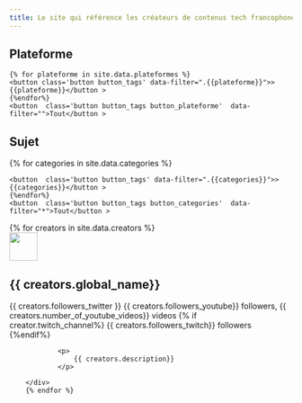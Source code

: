 ```yaml
---
title: Le site qui référence les créateurs de contenus tech francophone.
---
```


<link rel="stylesheet" href="/assets/css/styles.css">
<script src="https://kit.fontawesome.com/72c07d4b2a.js" crossorigin="anonymous"></script>

<div class='filters'>
	<h2> Plateforme </h2>
<div class="button-group filter-button-group" data-filter-group='plateforme'>

    {% for plateforme in site.data.plateformes %}
    <button class='button button_tags' data-filter=".{{plateforme}}">>{{plateforme}}</button >
    {%endfor%}
    <button  class='button button_tags button_plateforme'  data-filter="">Tout</button >
</div>

<h2> Sujet </h2>
<div class="button-group filter-button-group"  data-filter-group='categories'>
    {% for categories in site.data.categories %}

    <button  class='button button_tags' data-filter=".{{categories}}">>{{categories}}</button >
    {%endfor%}
    <button  class='button button_tags button_categories'  data-filter="*">Tout</button >
</div>
	</div>

<div class="grid ">
        {% for creators in site.data.creators %}
            <div class="card {{creators.categories}}  {{creators.plateformes}}">
                <div class='title'>
                    <div class="image-cropper">
                        <img src='{{creators.profil_picture}}' width="50" height="50" class="rounded" />
                    </div>
                    <h2>  {{ creators.global_name}} </h2>
                    <a href='https://twitter.com/@{{ creators.twitter_account }}' target="_blank"><i class="fab fa-twitter"></i></a>
                    {{ creators.followers_twitter }}
                    <a class='button-youtube' href='https://youtube.com/c/{{ creators.youtube_channel}}' target="_blank"><i class="fab fa-youtube"></i></a>
                    {{ creators.followers_youtube}} followers, {{ creators.number_of_youtube_videos}} videos
                    {% if  creator.twitch_channel%}
                    <a class='button-twitch' href='https://twitch.com/{{ creators.twitch_channel}}' target="_blank"><i class="fab fa-twitch"></i></a> {{ creators.followers_twitch}} followers
                    {%endif%}
                </div>

                <p>
                    {{ creators.description}}
                </p>

        </div>
        {% endfor %}
</div>

<script src="https://code.jquery.com/jquery-3.1.0.min.js" integrity="sha256-cCueBR6CsyA4/9szpPfrX3s49M9vUU5BgtiJj06wt/s=" crossorigin="anonymous"></script>
<script src="https://unpkg.com/isotope-layout@3.0/dist/isotope.pkgd.js"></script>
<script>
  console.log('bj')
	
var $grid = $('.grid').isotope({
  itemSelector: '.card'
});

var filters = {};

$('.filters').on( 'click', '.button', function( event ) {
   var $button = $( event.currentTarget );
  var $buttonGroup = $button.parents('.button-group');
  var filterGroup = $buttonGroup.attr('data-filter-group');
	console.log(filterGroup )
  filters[ filterGroup ] = $button.attr('data-filter').replace(/ /g,"_").toLowerCase();
  var filterValue = concatValues( filters );
  $grid.isotope({ filter: filterValue });
});
	
$('.button-group').each( function( i, buttonGroup ) {
  var $buttonGroup = $( buttonGroup );
  $buttonGroup.on( 'click', 'button', function( event ) {
		console.log('test')
    $buttonGroup.find('.is-checked').removeClass('is-checked');
    var $button = $( event.currentTarget );
    $button.addClass('is-checked');
  });
});

// flatten object by concatting values
function concatValues( obj ) {
  var value = '';
  for ( var prop in obj ) {
    value += obj[ prop ];
  }
  return value;
}
	
</script>
